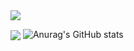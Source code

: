 <img src="https://capsule-render.vercel.app/api?type=wave&color=gradient&height=300&section=header&text=ohamin26&fontSize=60" />
<br>

<a href="https://github.com/imysh578"><img align="center" src="https://github-readme-stats.vercel.app/api/top-langs/?username=ohamin26&layout=compact&theme=nord&hide_border=true" /></a> 
![Anurag's GitHub stats](https://github-readme-stats.vercel.app/api?username=ohamin26&show_icons=true&theme=synthwave)
